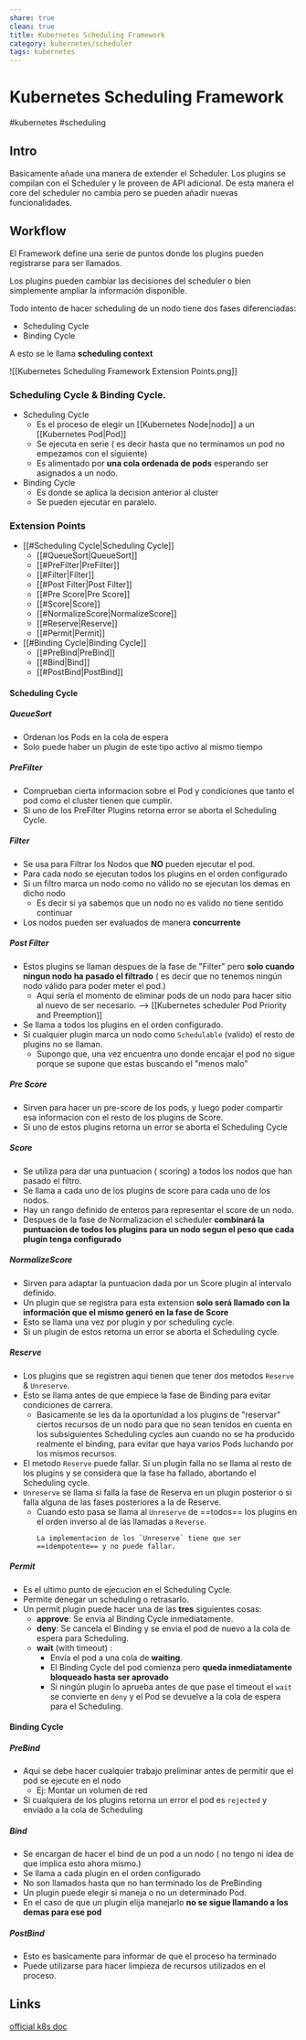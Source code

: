 ```yaml
---
share: true
clean: true
title: Kubernetes Scheduling Framework
category: kubernetes/scheduler
tags: kubernetes
---
```

# Kubernetes Scheduling Framework
#kubernetes #scheduling 
## Intro
Basicamente añade una manera de extender el Scheduler. 
Los plugins se compilan con el Scheduler y le proveen de API adicional.
De esta manera el core del scheduler no cambia pero se pueden añadir nuevas funcionalidades.



## Workflow

El Framework define una serie de puntos donde los plugins pueden registrarse para ser llamados.

Los plugins pueden cambiar las decisiones del scheduler o bien simplemente ampliar la información disponible.

Todo intento de hacer scheduling de un nodo tiene dos fases diferenciadas:

- Scheduling Cycle
- Binding Cycle

A esto se le llama **scheduling context**

![[Kubernetes Scheduling Framework Extension Points.png]]

### Scheduling Cycle & Binding Cycle.

- Scheduling Cycle
  - Es el proceso de elegir un [[Kubernetes Node|nodo]] a un [[Kubernetes Pod|Pod]]
  - Se ejecuta en serie ( es decir hasta que no terminamos un pod no empezamos con el siguiente)
  - Es alimentado por **una cola ordenada de pods** esperando ser asignados a un nodo.
- Binding Cycle
  - Es donde se aplica la decision anterior al cluster
  - Se pueden ejecutar en paralelo.

### Extension Points
- [[#Scheduling Cycle|Scheduling Cycle]]
  - [[#QueueSort|QueueSort]]
  - [[#PreFilter|PreFilter]]
  - [[#Filter|Filter]]
  - [[#Post Filter|Post Filter]]
  - [[#Pre Score|Pre Score]]
  - [[#Score|Score]]
  - [[#NormalizeScore|NormalizeScore]]
  - [[#Reserve|Reserve]]
  - [[#Permit|Permit]]
- [[#Binding Cycle|Binding Cycle]]
  - [[#PreBind|PreBind]]
  - [[#Bind|Bind]]
  - [[#PostBind|PostBind]]

#### Scheduling Cycle


##### QueueSort
- Ordenan los Pods en la cola de espera
- Solo puede haber un plugin de este tipo activo al mismo tiempo

##### PreFilter
- Comprueban cierta informacion sobre el Pod y condiciones que tanto el pod como el cluster tienen que cumplir.
- Si uno de los PreFilter Plugins retorna error se aborta el Scheduling Cycle.

##### Filter
- Se usa para Filtrar los Nodos que **NO** pueden ejecutar el pod.
- Para cada nodo se ejecutan todos los plugins en el orden configurado
- Si un filtro marca un nodo como no válido no se ejecutan los demas en dicho nodo 
  - Es decir si ya sabemos que un nodo no es valido no tiene sentido continuar
- Los nodos pueden ser evaluados de manera **concurrente**

##### Post Filter
- Estos plugins se llaman despues de la fase de "Filter" pero **solo cuando ningun nodo ha pasado el filtrado** ( es decir que no tenemos ningún nodo válido para poder meter el pod.)
  - Aqui sería el momento de eliminar pods de un nodo para hacer sitio al nuevo de ser necesario. --> [[Kubernetes scheduler Pod Priority and Preemption]]
- Se llama a todos los plugins en el orden configurado.
- Si cualquier plugin marca un nodo como `Schedulable` (valido) el resto de plugins no se llaman.
  - Supongo que, una vez encuentra uno donde encajar el pod no sigue porque se supone que estas buscando el "menos malo"

##### Pre Score
- Sirven para hacer un pre-score de los pods, y luego poder compartir esa informacion con el resto de los plugins de Score.
- Si uno de estos plugins retorna un error se aborta el Scheduling Cycle

##### Score
- Se utiliza para dar una puntuacion ( scoring) a todos los nodos que han pasado el filtro.
- Se llama a cada uno de los plugins de score para cada uno de los nodos.
- Hay un rango definido de enteros para representar el score de un nodo.
- Despues de la fase de Normalizacion el scheduler **combinará la puntuacion de todos los plugins para un nodo segun el peso que cada plugin tenga configurado**

##### NormalizeScore
- Sirven para adaptar la puntuacion dada por un Score plugin al intervalo definido.
- Un plugin que se registra para esta extension **solo será llamado con la información que el mismo generó en la fase de Score**
- Esto se llama una vez por plugin y por scheduling cycle.
- Si un plugin de estos retorna un error se aborta el Scheduling cycle.

##### Reserve
- Los plugins que se registren aqui tienen que tener dos metodos `Reserve` & `Unreserve`.
- Esto se llama antes de que empiece la fase de Binding para evitar condiciones de carrera.
  - Basicamente se les da la oportunidad a los plugins de "reservar" ciertos recursos de un nodo para que no sean tenidos en cuenta en los subsiguientes Scheduling cycles aun cuando no se ha producido realmente el binding, para evitar que haya varios Pods luchando por los mismos recursos.
- El metodo `Reserve` puede fallar. Si un plugin falla no se llama al resto de los plugins y se considera que la fase ha fallado, abortando el Scheduling cycle.
- `Unreserve` se llama si falla la fase de Reserva en un plugin posterior o si falla alguna de las fases posteriores a la de Reserve.
  - Cuando esto pasa se llama al `Unreserve` de ==todos== los plugins en el orden inverso al de las llamadas a `Reverse`.
    ````ad-warning
    La implementacion de los `Unreserve` tiene que ser ==idempotente== y no puede fallar.
    ````

##### Permit
- Es el ultimo punto de ejecucion en el Scheduling Cycle. 
- Permite denegar un scheduling o retrasarlo.
- Un permit plugin puede hacer una de las **tres** siguientes cosas:
  - **approve**: Se envía al  Binding Cycle inmediatamente.
  - **deny**: Se cancela el Binding y se envia el pod de nuevo a la cola de espera para Scheduling.
  - **wait** (with timeout) :  
    - Envía el pod a una cola de **waiting**.
    - El Binding Cycle del pod comienza pero **queda inmediatamente bloqueado hasta ser aprovado**
    - Si ningún plugin lo aprueba antes de que pase el timeout el `wait` se convierte en `deny` y el Pod se devuelve a la cola de espera para el Scheduling.

#### Binding Cycle

##### PreBind
- Aqui se debe hacer cualquier trabajo preliminar antes de permitir que el pod se ejecute en el nodo
  - Ej: Montar un volumen de red
- Si cualquiera de los plugins retorna un error el pod es `rejected` y enviado a la cola de Scheduling

##### Bind
- Se encargan de hacer el bind de un pod a un nodo ( no tengo ni idea de que implica esto ahora mismo.)
- Se llama a cada plugin en el orden configurado
- No son llamados hasta que no han terminado los de PreBinding
- Un plugin puede elegir si maneja o no un determinado Pod.
- En el caso de que un plugin elija manejarlo **no se sigue llamando a los demas para ese pod**


##### PostBind
- Esto es basicamente para informar de que el proceso ha terminado
- Puede utilizarse para hacer limpieza de recursos utilizados en el proceso.


## Links
[official k8s doc](https://kubernetes.io/docs/concepts/scheduling-eviction/scheduling-framework/)
